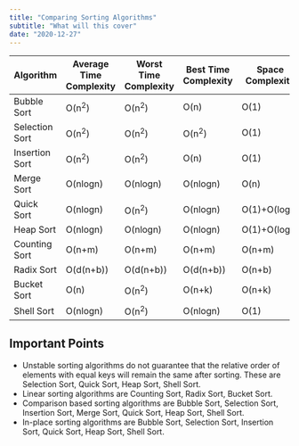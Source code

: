 ```yaml
---
title: "Comparing Sorting Algorithms" 
subtitle: "What will this cover"
date: "2020-12-27"
---
```


| Algorithm | Average Time Complexity | Worst Time Complexity | Best Time Complexity | Space Complexity | Stable |
| --------- | ----------------------- | --------------------- | -------------------- | ---------------- | ------ |
| Bubble Sort   | O(n<sup>2</sup>)        | O(n<sup>2</sup>)      | O(n)                 | O(1)             | Yes    |
| Selection Sort | O(n<sup>2</sup>)        | O(n<sup>2</sup>)      | O(n<sup>2</sup>)     | O(1)             | No     |
| Insertion Sort | O(n<sup>2</sup>)        | O(n<sup>2</sup>)      | O(n)                 | O(1)             | Yes    |
| Merge Sort | O(nlogn)                | O(nlogn)              | O(nlogn)             | O(n)             | Yes    |
| Quick Sort    | O(nlogn)                | O(n<sup>2</sup>)      | O(nlogn)             | O(1)+O(logn)          | No     |
| Heap   Sort   | O(nlogn)                | O(nlogn)              | O(nlogn)             | O(1)+O(logn)     | No     |
| Counting Sort | O(n+m)                  | O(n+m)                | O(n+m)               | O(n+m)             | Yes    |
| Radix   Sort  | O(d(n+b)) | O(d(n+b)) | O(d(n+b))| O(n+b)  | Yes    |
| Bucket  Sort  | O(n)                  | O(n<sup>2</sup>)      | O(n+k)                 | O(n+k)           | Yes    |
| Shell  Sort   | O(nlogn)                | O(n<sup>2</sup>)      | O(nlogn)                 | O(1)             | No     |


## Important Points

- Unstable sorting algorithms do not guarantee that the relative order of elements with equal keys will remain the same after sorting. These are Selection Sort, Quick Sort, Heap Sort, Shell Sort.
- Linear sorting algorithms are Counting Sort, Radix Sort, Bucket Sort.
- Comparison based sorting algorithms are Bubble Sort, Selection Sort, Insertion Sort, Merge Sort, Quick Sort, Heap Sort, Shell Sort.
- In-place sorting algorithms are Bubble Sort, Selection Sort, Insertion Sort, Quick Sort, Heap Sort, Shell Sort.


